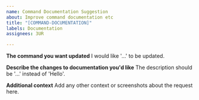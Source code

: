 ```yaml
---
name: Command Documentation Suggestion
about: Improve command documentation etc
title: "[COMMAND-DOCUMENTATION]"
labels: Documentation
assignees: 3UR

---
```


**The command you want updated**
I would like '...' to be updated.

**Describe the changes to documentation you'd like**
The description should be '...' instead of 'Hello'.

**Additional context**
Add any other context or screenshots about the request here.
